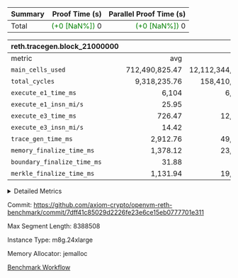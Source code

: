 | Summary | Proof Time (s) | Parallel Proof Time (s) |
|:---|---:|---:|
| Total | <span style='color: green'>(+0 [NaN%])</span> 0 | <span style='color: green'>(+0 [NaN%])</span> 0 |


| reth.tracegen.block_21000000 |||||
|:---|---:|---:|---:|---:|
|metric|avg|sum|max|min|
| `main_cells_used     ` |  712,490,825.47 |  12,112,344,033 |  1,500,056,057 |  204,276,436 |
| `total_cycles        ` |  9,318,235.76 |  158,410,008 |  20,488,900 |  1,113,908 |
| `execute_e1_time_ms  ` |  6,104 |  6,104 |  6,104 |  6,104 |
| `execute_e1_insn_mi/s` |  25.95 | -          |  25.95 |  25.95 |
| `execute_e3_time_ms  ` |  726.47 |  12,350 |  2,696 |  76 |
| `execute_e3_insn_mi/s` |  14.42 | -          |  16.08 |  4.82 |
| `trace_gen_time_ms   ` |  2,912.76 |  49,517 |  6,216 |  1,478 |
| `memory_finalize_time_ms` |  1,378.12 |  23,428 |  3,679 |  715 |
| `boundary_finalize_time_ms` |  31.88 |  542 |  92 |  4 |
| `merkle_finalize_time_ms` |  1,131.94 |  19,243 |  3,275 |  533 |



<details>
<summary>Detailed Metrics</summary>

| air_name | block_number | quotient_deg | interactions | constraints |
| --- | --- | --- | --- | --- |
| AccessAdapterAir<16> | 21000000 | 2 | 5 | 12 | 
| AccessAdapterAir<2> | 21000000 | 2 | 5 | 12 | 
| AccessAdapterAir<32> | 21000000 | 2 | 5 | 12 | 
| AccessAdapterAir<4> | 21000000 | 2 | 5 | 12 | 
| AccessAdapterAir<8> | 21000000 | 2 | 5 | 12 | 
| BitwiseOperationLookupAir<8> | 21000000 | 2 | 2 | 4 | 
| KeccakVmAir | 21000000 | 2 | 321 | 4,513 | 
| MemoryMerkleAir<8> | 21000000 | 2 | 4 | 39 | 
| PersistentBoundaryAir<8> | 21000000 | 2 | 3 | 7 | 
| PhantomAir | 21000000 | 2 | 3 | 5 | 
| Poseidon2PeripheryAir<BabyBearParameters>, 1> | 21000000 | 2 | 1 | 286 | 
| ProgramAir | 21000000 | 1 | 1 | 4 | 
| RangeTupleCheckerAir<2> | 21000000 | 1 | 1 | 4 | 
| Rv32HintStoreAir | 21000000 | 2 | 18 | 28 | 
| Sha256VmAir | 21000000 | 2 | 50 | 663 | 
| VariableRangeCheckerAir | 21000000 | 1 | 1 | 4 | 
| VmAirWrapper<Rv32BaseAluAdapterAir, BaseAluCoreAir<4, 8> | 21000000 | 2 | 20 | 37 | 
| VmAirWrapper<Rv32BaseAluAdapterAir, LessThanCoreAir<4, 8> | 21000000 | 2 | 18 | 40 | 
| VmAirWrapper<Rv32BaseAluAdapterAir, ShiftCoreAir<4, 8> | 21000000 | 2 | 24 | 91 | 
| VmAirWrapper<Rv32BranchAdapterAir, BranchEqualCoreAir<4> | 21000000 | 2 | 11 | 20 | 
| VmAirWrapper<Rv32BranchAdapterAir, BranchLessThanCoreAir<4, 8> | 21000000 | 2 | 13 | 35 | 
| VmAirWrapper<Rv32CondRdWriteAdapterAir, Rv32JalLuiCoreAir> | 21000000 | 2 | 10 | 18 | 
| VmAirWrapper<Rv32HeapAdapterAir<2, 32, 32>, BaseAluCoreAir<32, 8> | 21000000 | 2 | 61 | 126 | 
| VmAirWrapper<Rv32HeapAdapterAir<2, 32, 32>, LessThanCoreAir<32, 8> | 21000000 | 2 | 31 | 129 | 
| VmAirWrapper<Rv32HeapAdapterAir<2, 32, 32>, MultiplicationCoreAir<32, 8> | 21000000 | 2 | 61 | 57 | 
| VmAirWrapper<Rv32HeapAdapterAir<2, 32, 32>, ShiftCoreAir<32, 8> | 21000000 | 2 | 79 | 2,161 | 
| VmAirWrapper<Rv32HeapBranchAdapterAir<2, 32>, BranchEqualCoreAir<32> | 21000000 | 2 | 20 | 55 | 
| VmAirWrapper<Rv32HeapBranchAdapterAir<2, 32>, BranchLessThanCoreAir<32, 8> | 21000000 | 2 | 22 | 126 | 
| VmAirWrapper<Rv32IsEqualModAdapterAir<2, 1, 32, 32>, ModularIsEqualCoreAir<32, 4, 8> | 21000000 | 2 | 25 | 225 | 
| VmAirWrapper<Rv32IsEqualModAdapterAir<2, 3, 16, 48>, ModularIsEqualCoreAir<48, 4, 8> | 21000000 | 2 | 41 | 333 | 
| VmAirWrapper<Rv32JalrAdapterAir, Rv32JalrCoreAir> | 21000000 | 2 | 16 | 20 | 
| VmAirWrapper<Rv32LoadStoreAdapterAir, LoadSignExtendCoreAir<4, 8> | 21000000 | 2 | 18 | 33 | 
| VmAirWrapper<Rv32LoadStoreAdapterAir, LoadStoreCoreAir<4> | 21000000 | 2 | 17 | 40 | 
| VmAirWrapper<Rv32MultAdapterAir, DivRemCoreAir<4, 8> | 21000000 | 2 | 25 | 84 | 
| VmAirWrapper<Rv32MultAdapterAir, MulHCoreAir<4, 8> | 21000000 | 2 | 24 | 31 | 
| VmAirWrapper<Rv32MultAdapterAir, MultiplicationCoreAir<4, 8> | 21000000 | 2 | 19 | 19 | 
| VmAirWrapper<Rv32RdWriteAdapterAir, Rv32AuipcCoreAir> | 21000000 | 2 | 12 | 14 | 
| VmAirWrapper<Rv32VecHeapAdapterAir<1, 2, 2, 32, 32>, FieldExpressionCoreAir> | 21000000 | 2 | 415 | 480 | 
| VmAirWrapper<Rv32VecHeapAdapterAir<1, 6, 6, 16, 16>, FieldExpressionCoreAir> | 21000000 | 2 | 832 | 921 | 
| VmAirWrapper<Rv32VecHeapAdapterAir<2, 1, 1, 32, 32>, FieldExpressionCoreAir> | 21000000 | 2 | 158 | 190 | 
| VmAirWrapper<Rv32VecHeapAdapterAir<2, 2, 2, 32, 32>, FieldExpressionCoreAir> | 21000000 | 2 | 428 | 457 | 
| VmAirWrapper<Rv32VecHeapAdapterAir<2, 3, 3, 16, 16>, FieldExpressionCoreAir> | 21000000 | 2 | 246 | 288 | 
| VmAirWrapper<Rv32VecHeapAdapterAir<2, 6, 6, 16, 16>, FieldExpressionCoreAir> | 21000000 | 2 | 668 | 701 | 
| VmConnectorAir | 21000000 | 2 | 5 | 11 | 

| block_number | insns | execute_metered_time_ms | execute_metered_insn_mi/s |
| --- | --- | --- | --- |
| 21000000 | 158,410,009 | 11,721 | 13.51 | 

| group | block_number | num_segments | insns | execute_e1_time_ms | execute_e1_insn_mi/s |
| --- | --- | --- | --- | --- | --- |
| reth.tracegen.block_21000000 | 21000000 | 17 | 158,410,009 | 6,104 | 25.95 | 

| group | block_number | segment | trace_gen_time_ms | total_cycles | merkle_finalize_time_ms | memory_finalize_time_ms | main_cells_used | insns | execute_e3_time_ms | execute_e3_insn_mi/s | boundary_finalize_time_ms |
| --- | --- | --- | --- | --- | --- | --- | --- | --- | --- | --- | --- |
| reth.tracegen.block_21000000 | 21000000 | 0 | 5,543 | 20,488,900 | 2,811 | 3,207 | 1,106,073,553 | 20,488,900 | 1,273 | 16.08 | 76 | 
| reth.tracegen.block_21000000 | 21000000 | 1 | 6,216 | 19,860,800 | 3,275 | 3,679 | 1,089,807,544 | 19,860,800 | 1,245 | 15.95 | 92 | 
| reth.tracegen.block_21000000 | 21000000 | 10 | 2,695 | 10,147,000 | 874 | 1,069 | 460,890,688 | 10,147,000 | 695 | 14.60 | 11 | 
| reth.tracegen.block_21000000 | 21000000 | 11 | 1,478 | 1,460,100 | 541 | 715 | 250,710,915 | 1,460,100 | 94 | 15.45 | 4 | 
| reth.tracegen.block_21000000 | 21000000 | 12 | 1,547 | 1,883,200 | 585 | 767 | 251,786,366 | 1,883,200 | 123 | 15.24 | 5 | 
| reth.tracegen.block_21000000 | 21000000 | 13 | 3,171 | 8,808,300 | 1,316 | 1,589 | 957,785,227 | 8,808,300 | 554 | 15.89 | 49 | 
| reth.tracegen.block_21000000 | 21000000 | 14 | 2,985 | 8,142,500 | 1,328 | 1,601 | 967,252,396 | 8,142,500 | 516 | 15.77 | 49 | 
| reth.tracegen.block_21000000 | 21000000 | 15 | 2,290 | 4,139,600 | 1,029 | 1,259 | 623,429,495 | 4,139,600 | 268 | 15.44 | 30 | 
| reth.tracegen.block_21000000 | 21000000 | 16 | 1,630 | 1,113,908 | 708 | 906 | 204,276,436 | 1,113,909 | 76 | 14.63 | 18 | 
| reth.tracegen.block_21000000 | 21000000 | 2 | 4,131 | 11,921,300 | 1,948 | 2,360 | 1,335,030,916 | 11,921,300 | 758 | 15.73 | 86 | 
| reth.tracegen.block_21000000 | 21000000 | 3 | 2,099 | 2,717,900 | 820 | 1,110 | 1,500,056,057 | 2,717,900 | 197 | 13.77 | 50 | 
| reth.tracegen.block_21000000 | 21000000 | 4 | 1,865 | 5,060,400 | 560 | 760 | 373,796,411 | 5,060,400 | 328 | 15.39 | 15 | 
| reth.tracegen.block_21000000 | 21000000 | 5 | 2,896 | 12,994,300 | 709 | 912 | 729,352,175 | 12,994,300 | 2,696 | 4.82 | 15 | 
| reth.tracegen.block_21000000 | 21000000 | 6 | 2,726 | 13,878,500 | 533 | 715 | 617,021,570 | 13,878,500 | 962 | 14.42 | 9 | 
| reth.tracegen.block_21000000 | 21000000 | 7 | 2,403 | 10,363,600 | 580 | 762 | 477,014,976 | 10,363,600 | 727 | 14.24 | 9 | 
| reth.tracegen.block_21000000 | 21000000 | 8 | 2,819 | 12,455,600 | 723 | 912 | 566,532,154 | 12,455,600 | 883 | 14.10 | 11 | 
| reth.tracegen.block_21000000 | 21000000 | 9 | 3,023 | 12,974,100 | 903 | 1,105 | 601,527,154 | 12,974,100 | 955 | 13.58 | 13 | 

</details>


Commit: https://github.com/axiom-crypto/openvm-reth-benchmark/commit/7dff41c85029d2226fe23e6ce15eb0777701e311

Max Segment Length: 8388508

Instance Type: m8g.24xlarge

Memory Allocator: jemalloc

[Benchmark Workflow](https://github.com/axiom-crypto/openvm-reth-benchmark/actions/runs/15876575063)
